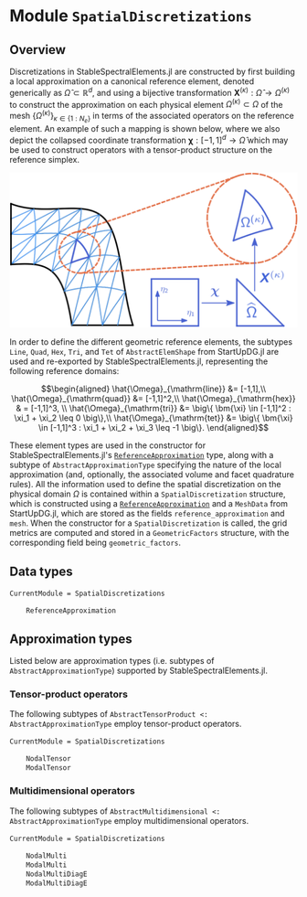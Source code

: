 # Module `SpatialDiscretizations`

## Overview
Discretizations in StableSpectralElements.jl are constructed by first building a local approximation on a canonical reference element, denoted generically as $\hat{\Omega} \subset \mathbb{R}^d$, and using a bijective transformation $\bm{X}^{(\kappa)} : \hat{\Omega} \rightarrow \Omega^{(\kappa)}$ to construct the approximation on each physical element $\Omega^{(\kappa)} \subset \Omega$ of the mesh $\{ \Omega^{(\kappa)}\}_{\kappa \in \{1:N_e\}}$ in terms of the associated operators on the reference element. An example of such a mapping is shown below, where we also depict the collapsed coordinate transformation $\bm{\chi} : [-1,1]^d \to \hat{\Omega}$ which may be used to construct operators with a tensor-product structure on the reference simplex.

![Mesh mapping](./assets/meshmap.svg)

In order to define the different geometric reference elements, the subtypes `Line`, `Quad`, `Hex`, `Tri`, and `Tet` of `AbstractElemShape` from StartUpDG.jl are used and re-exported by StableSpectralElements.jl, representing the following reference domains:
```math
\begin{aligned}
\hat{\Omega}_{\mathrm{line}} &= [-1,1],\\
\hat{\Omega}_{\mathrm{quad}} &= [-1,1]^2,\\
\hat{\Omega}_{\mathrm{hex}} & = [-1,1]^3, \\
\hat{\Omega}_{\mathrm{tri}} &= \big\{ \bm{\xi} \in [-1,1]^2 : \xi_1 + \xi_2 \leq 0 \big\},\\
\hat{\Omega}_{\mathrm{tet}} &= \big\{ \bm{\xi} \in [-1,1]^3 : \xi_1 + \xi_2 + \xi_3 \leq -1 \big\}.
\end{aligned}
```
These element types are used in the constructor for StableSpectralElements.jl's [`ReferenceApproximation`](@ref) type, along with a subtype of `AbstractApproximationType` specifying the nature of the local approximation (and, optionally, the associated volume and facet quadrature rules). All the information used to define the spatial discretization on the physical domain $\Omega$ is contained within a `SpatialDiscretization` structure, which is constructed using a [`ReferenceApproximation`](@ref) and a `MeshData` from StartUpDG.jl, which are stored as the fields `reference_approximation` and `mesh`. When the constructor for a `SpatialDiscretization` is called, the grid metrics are computed and stored in a `GeometricFactors` structure, with the corresponding field being `geometric_factors`. 

## Data types

```@meta
CurrentModule = SpatialDiscretizations
```
```@docs
    ReferenceApproximation
```

## Approximation types 
Listed below are approximation types (i.e. subtypes of `AbstractApproximationType`) supported by StableSpectralElements.jl.

### Tensor-product operators 
The following subtypes of `AbstractTensorProduct <: AbstractApproximationType` employ tensor-product operators.

```@meta
CurrentModule = SpatialDiscretizations
```
```@docs
    NodalTensor
    ModalTensor
```

### Multidimensional operators 
The following subtypes of `AbstractMultidimensional <: AbstractApproximationType` employ multidimensional operators. 

```@meta
CurrentModule = SpatialDiscretizations
```
```@docs
    NodalMulti
    ModalMulti
    NodalMultiDiagE
    ModalMultiDiagE
```